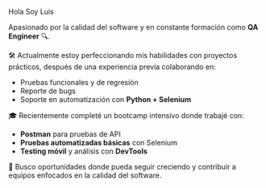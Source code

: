 

Hola Soy Luis

Apasionado por la calidad del software y en constante formación como **QA Engineer** 🔍.  

🛠 Actualmente estoy perfeccionando mis habilidades con proyectos prácticos, después de una experiencia previa colaborando en:
- Pruebas funcionales y de regresión
- Reporte de bugs
- Soporte en automatización con **Python + Selenium**

🎓 Recientemente completé un bootcamp intensivo donde trabajé con:
- **Postman** para pruebas de API
- **Pruebas automatizadas básicas** con Selenium
- **Testing móvil** y análisis con **DevTools**

🚀 Busco oportunidades donde pueda seguir creciendo y contribuir a equipos enfocados en la calidad del software.
